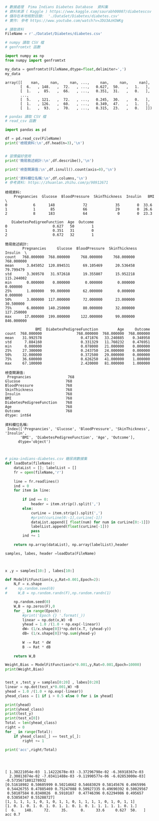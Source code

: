 ```python
# 數據處理  Pima Indians Diabetes Database  資料集
# 資料來源 ( Kaggle ) https://www.kaggle.com/saurabh00007/diabetescsv
# 儲存在本地相對目錄:  './DataSet/Diabetes/diabetes.csv'
# 實作: 參考 https://www.youtube.com/watch?v=JDU3AzH3WKg

# 讀取資料 
FileName = r'./DataSet/Diabetes/diabetes.csv'
```


```python
# numpy 讀取 CSV 檔
# genfromtxt 函數

import numpy as np
from numpy import genfromtxt

my_data = genfromtxt(FileName,dtype=float,delimiter=',')
my_data

```




    array([[    nan,     nan,     nan, ...,     nan,     nan,     nan],
           [  6.   , 148.   ,  72.   , ...,   0.627,  50.   ,   1.   ],
           [  1.   ,  85.   ,  66.   , ...,   0.351,  31.   ,   0.   ],
           ...,
           [  5.   , 121.   ,  72.   , ...,   0.245,  30.   ,   0.   ],
           [  1.   , 126.   ,  60.   , ...,   0.349,  47.   ,   1.   ],
           [  1.   ,  93.   ,  70.   , ...,   0.315,  23.   ,   0.   ]])




```python
# pandas 讀取 CSV 檔
# read_csv 函數

import pandas as pd

df = pd.read_csv(FileName)
print('檢視資料:\n',df.head(n=3),'\n')


# 習慣偏好使用
print('簡易敘述統計:\n',df.describe(),'\n')

print('檢查闕漏值:\n',df.isnull().count(axis=0),'\n')

print('資料欄位名稱:\n',df.columns,'\n')
# 參考資料: https://zhuanlan.zhihu.com/p/90912671
```

    檢視資料:
        Pregnancies  Glucose  BloodPressure  SkinThickness  Insulin   BMI  \
    0            6      148             72             35        0  33.6   
    1            1       85             66             29        0  26.6   
    2            8      183             64              0        0  23.3   
    
       DiabetesPedigreeFunction  Age  Outcome  
    0                     0.627   50        1  
    1                     0.351   31        0  
    2                     0.672   32        1   
    
    簡易敘述統計:
            Pregnancies     Glucose  BloodPressure  SkinThickness     Insulin  \
    count   768.000000  768.000000     768.000000     768.000000  768.000000   
    mean      3.845052  120.894531      69.105469      20.536458   79.799479   
    std       3.369578   31.972618      19.355807      15.952218  115.244002   
    min       0.000000    0.000000       0.000000       0.000000    0.000000   
    25%       1.000000   99.000000      62.000000       0.000000    0.000000   
    50%       3.000000  117.000000      72.000000      23.000000   30.500000   
    75%       6.000000  140.250000      80.000000      32.000000  127.250000   
    max      17.000000  199.000000     122.000000      99.000000  846.000000   
    
                  BMI  DiabetesPedigreeFunction         Age     Outcome  
    count  768.000000                768.000000  768.000000  768.000000  
    mean    31.992578                  0.471876   33.240885    0.348958  
    std      7.884160                  0.331329   11.760232    0.476951  
    min      0.000000                  0.078000   21.000000    0.000000  
    25%     27.300000                  0.243750   24.000000    0.000000  
    50%     32.000000                  0.372500   29.000000    0.000000  
    75%     36.600000                  0.626250   41.000000    1.000000  
    max     67.100000                  2.420000   81.000000    1.000000   
    
    檢查闕漏值:
     Pregnancies                 768
    Glucose                     768
    BloodPressure               768
    SkinThickness               768
    Insulin                     768
    BMI                         768
    DiabetesPedigreeFunction    768
    Age                         768
    Outcome                     768
    dtype: int64 
    
    資料欄位名稱:
     Index(['Pregnancies', 'Glucose', 'BloodPressure', 'SkinThickness', 'Insulin',
           'BMI', 'DiabetesPedigreeFunction', 'Age', 'Outcome'],
          dtype='object') 
    
    


```python


# pima-indians-diabetes.csv 糖尿病數據集
def loadData(fileName):
    dataList = []; labelList = []
    fr = open(fileName,'r')
    
    line = fr.readlines()
    ind = 0
    for item in line:        
        
        if ind == 0:
            header = item.strip().split(',')
        else:
            curLine = item.strip().split(',')
            #print(curLine[0:-1],curLine[-1])
            dataList.append([ float(num) for num in curLine[0:-1]])
            labelList.append(float(curLine[-1]))
            pass
        ind += 1
        
    return np.array(dataList), np.array(labelList),header

samples, labes, header =loadData(FileName)



```


```python

x ,y = samples[10:] , labes[10:]

def ModelFitFunction(x,y,Rat=0.001,Epoch=2):
    N,F = x.shape
#     np.random.seed(0)
#     W,B = np.random.randn(F),np.random.randn(1)

    np.random.seed(0)
    W,B = np.zeros(F),0
    for _ in range(Epoch):
        #print('Epoch {} '.format(_))
        linear = np.dot(x,W) +B
        yhead = 1.0 /(1.0 + np.exp(-linear))
        dW= (1/x.shape[0])*np.dot(x.T, (yhead-y))
        dB= (1/x.shape[0])*np.sum(yhead-y)
        
        W -= Rat * dW
        B -= Rat * dB
    
    return W,B

Weight,Bias = ModelFitFunction(x*0.001,y,Rat=0.001,Epoch=10000)
print(Weight,Bias)


test_x ,test_y = samples[0:20] , labes[0:20]
linear = np.dot(test_x*0.001,W) +B
yhead = 1.0 /(1.0 + np.exp(-linear))
yhead_class = [1 if i > 0.5 else 0 for i in yhead]

print(yhead)
print(yhead_class)
print(test_y)
print(test_x[0])
Total = len(yhead_class)
right = 0
for _ in range(Total):
    if yhead_class[_] == test_y[_]:
        right += 1
        
print('acc',right/Total)

    
    

```

    [ 1.38221054e-03  1.14222678e-03 -3.37296798e-02 -6.36918367e-03
      2.30813874e-02 -7.03411488e-03 -9.11990577e-06 -6.02853000e-03] -0.5735671801278932
    [0.51618982 0.50605999 0.50214662 0.54683029 0.58145676 0.4965996
     0.54426755 0.47885469 0.75247088 0.50927335 0.49690392 0.50029567
     0.50107584 0.8340026  0.5910187  0.47746396 0.62294986 0.495657
     0.53858347 0.55288727]
    [1, 1, 1, 1, 1, 0, 1, 0, 1, 1, 0, 1, 1, 1, 1, 0, 1, 0, 1, 1]
    [1. 0. 1. 0. 1. 0. 1. 0. 1. 1. 0. 1. 0. 1. 1. 1. 1. 1. 0. 1.]
    [  6.    148.     72.     35.      0.     33.6     0.627  50.   ]
    acc 0.7
    
